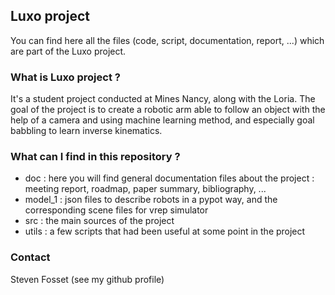 ## Luxo project
You can find here all the files (code, script, documentation, report, ...)
which are part of the Luxo project.

### What is Luxo project ?
It's a student project conducted at Mines Nancy, along with the Loria. The goal
of the project is to create a robotic arm able to follow an object with the
help of a camera and using machine learning method, and especially goal
babbling to learn inverse kinematics.

### What can I find in this repository ?
* doc : here you will find general documentation files about the project :
  meeting report, roadmap, paper summary, bibliography, ...
* model_1 : json files to describe robots in a pypot way, and the
  corresponding scene files for vrep simulator
* src : the main sources of the project
* utils : a few scripts that had been useful at some point in the project

### Contact
Steven Fosset (see my github profile)
